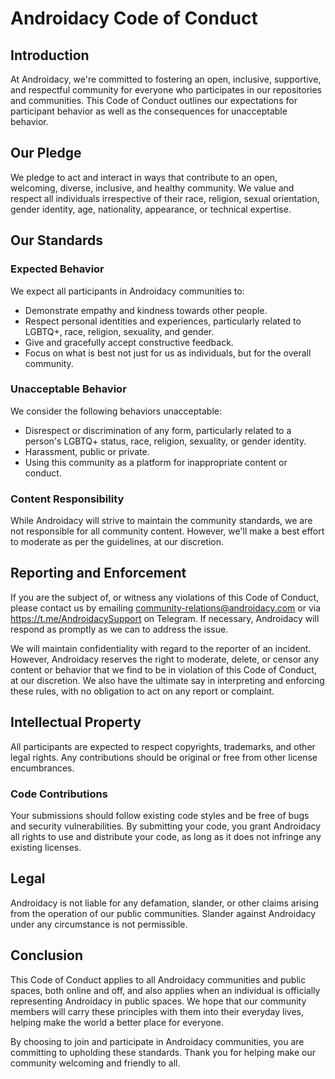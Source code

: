 # Androidacy Code of Conduct

## Introduction

At Androidacy, we're committed to fostering an open, inclusive, supportive, and respectful community for everyone who participates in our repositories and communities. This Code of Conduct outlines our expectations for participant behavior as well as the consequences for unacceptable behavior.

## Our Pledge

We pledge to act and interact in ways that contribute to an open, welcoming, diverse, inclusive, and healthy community. We value and respect all individuals irrespective of their race, religion, sexual orientation, gender identity, age, nationality, appearance, or technical expertise.

## Our Standards

### Expected Behavior

We expect all participants in Androidacy communities to:

- Demonstrate empathy and kindness towards other people.
- Respect personal identities and experiences, particularly related to LGBTQ+, race, religion, sexuality, and gender.
- Give and gracefully accept constructive feedback.
- Focus on what is best not just for us as individuals, but for the overall community.

### Unacceptable Behavior

We consider the following behaviors unacceptable:

- Disrespect or discrimination of any form, particularly related to a person's LGBTQ+ status, race, religion, sexuality, or gender identity.
- Harassment, public or private.
- Using this community as a platform for inappropriate content or conduct.

### Content Responsibility

While Androidacy will strive to maintain the community standards, we are not responsible for all community content. However, we'll make a best effort to moderate as per the guidelines, at our discretion.

## Reporting and Enforcement

If you are the subject of, or witness any violations of this Code of Conduct, please contact us by emailing community-relations@androidacy.com or via https://t.me/AndroidacySupport on Telegram. If necessary, Androidacy will respond as promptly as we can to address the issue.

We will maintain confidentiality with regard to the reporter of an incident. However, Androidacy reserves the right to moderate, delete, or censor any content or behavior that we find to be in violation of this Code of Conduct, at our discretion. We also have the ultimate say in interpreting and enforcing these rules, with no obligation to act on any report or complaint.

## Intellectual Property

All participants are expected to respect copyrights, trademarks, and other legal rights. Any contributions should be original or free from other license encumbrances.

### Code Contributions

Your submissions should follow existing code styles and be free of bugs and security vulnerabilities. By submitting your code, you grant Androidacy all rights to use and distribute your code, as long as it does not infringe any existing licenses.

## Legal

Androidacy is not liable for any defamation, slander, or other claims arising from the operation of our public communities. Slander against Androidacy under any circumstance is not permissible.

## Conclusion

This Code of Conduct applies to all Androidacy communities and public spaces, both online and off, and also applies when an individual is officially representing Androidacy in public spaces. We hope that our community members will carry these principles with them into their everyday lives, helping make the world a better place for everyone.

By choosing to join and participate in Androidacy communities, you are committing to upholding these standards. Thank you for helping make our community welcoming and friendly to all.
